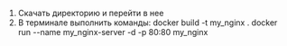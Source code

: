 1) Скачать директорию и перейти в нее
2) В терминале выполнить команды:
  docker build -t my_nginx .
  docker run --name my_nginx-server -d -p 80:80 my_nginx
